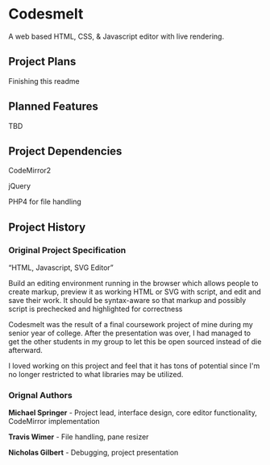 Codesmelt
=========

A web based HTML, CSS, & Javascript editor with live rendering.

Project Plans
-------------
Finishing this readme

Planned Features
----------------
TBD

Project Dependencies
--------------------
CodeMirror2

jQuery

PHP4 for file handling

Project History
---------------
### Original Project Specification
“HTML, Javascript, SVG Editor”

Build an editing environment running in the browser which allows people to create markup, preview it as working HTML or SVG with script, and edit and save their work. It should be syntax-aware so that markup and possibly script is prechecked and highlighted for correctness 

Codesmelt was the result of a final coursework project of mine during my senior year of college. After the presentation was over, I had managed to get the other students in my group to let this be open sourced instead of die afterward. 

I loved working on this project and feel that it has tons of potential since I'm no longer restricted to what libraries may be utilized.

### Orignal Authors

**Michael Springer** - Project lead, interface design, core editor functionality, CodeMirror implementation

**Travis Wimer** - File handling, pane resizer

**Nicholas Gilbert** - Debugging, project presentation
